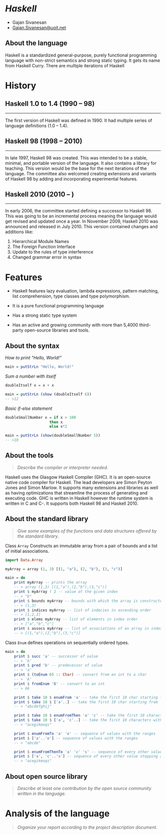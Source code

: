 # _Haskell_

- Gajan Sivanesan
- Gajan.Sivanesan@uoit.net

## About the language

Haskell is a standardized general-purpose, purely functional programming language with non-strict semantics and strong static typing. It gets its name from Haskell Curry. There are multiple iterations of Haskell  

# History

## Haskell 1.0 to 1.4 (1990 – 98)
------------------------------

   The first version of Haskell was defined in 1990. It had multiple series of language definitions (1.0 – 1.4). 
		
## Haskell 98 (1998 – 2010)
------------------------

   In late 1997, Haskell 98 was created. This was intended to be a stable, minimal, and portable version of the language. It also contains a library for teaching. This version would be the base for the next iterations of the language. The committee also welcomed creating extensions and variants of Haskell 98 by adding and incorporating experimental features. 
		
## Haskell 2010 (2010 – )
----------------------

   In early 2006, the committee started defining a successor to Haskell 98. This was going to be an incremental process meaning the language would get revised and updated once a year. In November 2009, Haskell 2010 was announced and released in July 2010. This version contained changes and additions like:
		
1.	Hierarchical Module Names 
2.	The Foreign Function Interface 
3.	Update to the rules of type interference 
4.	Changed grammar error in syntax

# Features

* Haskell features lazy evaluation, lambda expressions, pattern matching, list comprehension, type classes and type polymorphism.

* It is a pure functional programming language

* Has a strong static type system

* Has an active and growing community with more than 5,4000 third-party open-source libraries and tools. 



## About the syntax

*How to print "Hello, World!"*

```haskell
main = putStrLn "Hello, World!"
```
*Sum a number with itself*

```haskell 
doubleItself x = x + x 

main = putStrLn (show (doubleItself 6))
-- >12
```
*Basic if-else statement*

```haskell
doubleSmallNumber x = if x > 100
                    then x
                    else x*2

main = putStrLn (show(doubleSmallNumber 5))
-- >10
```

## About the tools

> _Describe the compiler or interpreter needed_.

Haskell uses the Glasgow Haskell Compiler (GHC). It is an open-source native code compiler for Haskell. The lead developers are Simon Peyton Jones and Simon Marlow. It supports many extensions and libraries as well as having optimizations that streamline the process of generating and executing code. GHC is written in Haskell however the runtime system is written in C and C-. It supports both Haskell 98 and Haskell 2010. 

## About the standard library

> _Give some examples of the functions and data structures
> offered by the standard library_.

Class ```Array``` Constructs an immutable array from a pair of bounds and a list of initial associations.

``` haskell
import Data.Array

myArray = array (1, 3) [(1, "a"), (2, "b"), (3, "c")]

main = do
    print myArray -- prints the array
    -- > array (1,3) [(1,"a"),(2,"b"),(3,"c")]
    print $ myArray ! 2 -- value at the given index
    -- > "b"
    print $ bounds myArray -- bounds with which the array is constructed
    -- > (1,3)
    print $ indices myArray -- list of indecies in ascending order
    -- > [1,2,3]
    print $ elems myArray -- list of elements in index order
    -- > ["a","b","c"]
    print $ assocs myArray -- list of associations of an array in index order
    -- > [(1,"a"),(2,"b"),(3,"c")]
 ```
 
Class ```Enum``` defines operations on sequentially ordered types.

```haskell
main = do
    print $ succ 'a' -- successor of value
    -- > 'b'
    print $ pred 'b' -- predecessor of value
    -- > 'a'
    print $ (toEnum 65 :: Char) -- convert from an int to a char
    -- > 'A'
    print $ fromEnum 'B' -- convert to an int
    -- > 66

    print $ take 10 $ enumFrom 'a' -- take the first 10 char starting from 'a'
    print $ take 10 $ ['a'..] -- take the first 10 char starting from 'a'
    -- > "abcdefghij"

    print $ take 10 $ enumFromThen 'a' 'c' -- take the first 10 characters with the pattern with 'a' and 'c' (so every other character)
    print $ take 10 $ ['a', 'c'..] -- take the first 10 characters with the pattern with 'a' and 'c' (so every other character)
    -- > "acegikmoqs"

    print $ enumFromTo 'a' 'e' -- sequence of values with the ranges 
    print $ ['a'..'e'] -- sequence of values with the ranges
    -- > "abcde" 

    print $ enumFromThenTo 'a' 'c' 's' -- sequence of every other value stopping at 's'
    print $ ['a', 'c'..'s'] -- sequence of every other value stopping at 's'
    -- > "acegikmoqs"
```

## About open source library

> _Describe at least one contribution by the open source
community written in the language._

# Analysis of the language

> _Organize your report according to the project description
document_.


